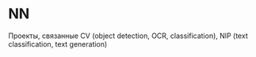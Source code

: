 # NN
Проекты, связанные CV (object detection, OCR, classification), NlP (text classification, text generation)
